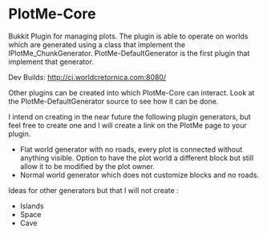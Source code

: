 PlotMe-Core
===========
Bukkit Plugin for managing plots. The plugin is able to operate on worlds which are generated using a class that implement the IPlotMe_ChunkGenerator. PlotMe-DefaultGenerator is the first plugin that implement that generator.

Dev Builds: http://ci.worldcretornica.com:8080/

Other plugins can be created into which PlotMe-Core can interact. Look at the PlotMe-DefaultGenerator source to see how it can be done.

I intend on creating in the near future the following plugin generators, but feel free to create one and I will create a link on the PlotMe page to your plugin.
- Flat world generator with no roads, every plot is connected without anything visible. Option to have the plot world a different block but still allow it to be modified by the plot owner.
- Normal world generator which does not customize blocks and no roads.

Ideas for other generators but that I will not create :
- Islands
- Space
- Cave
